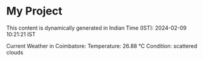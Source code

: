 # My Project

This content is dynamically generated in Indian Time (IST): 2024-02-09 10:21:21 IST


Current Weather in Coimbatore:
Temperature: 26.88 °C
Condition: scattered clouds
